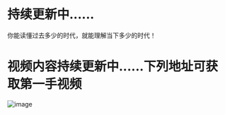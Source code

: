 # 持续更新中......
你能读懂过去多少的时代，就能理解当下多少的时代！
# 视频内容持续更新中......下列地址可获取第一手视频
![image](https://user-images.githubusercontent.com/97092576/148050914-d001f9fa-f8c2-47f6-85ef-dfed2f63d691.png)
